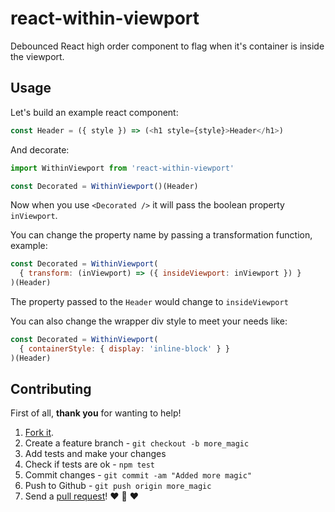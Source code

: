 # react-within-viewport

Debounced React high order component to flag when it's container is inside the viewport.

## Usage

Let's build an example react component:

```js
const Header = ({ style }) => (<h1 style={style}>Header</h1>)
```

And decorate:

```js
import WithinViewport from 'react-within-viewport'

const Decorated = WithinViewport()(Header)
```

Now when you use `<Decorated />` it will pass the boolean property `inViewport`.

You can change the property name by passing a transformation function, example:

```js
const Decorated = WithinViewport(
  { transform: (inViewport) => ({ insideViewport: inViewport }) }
)(Header)
```

The property passed to the `Header` would change to `insideViewport`

You can also change the wrapper div style to meet your needs like:

```js
const Decorated = WithinViewport(
  { containerStyle: { display: 'inline-block' } }
)(Header)
```

## Contributing

First of all, **thank you** for wanting to help!

1. [Fork it](https://help.github.com/articles/fork-a-repo).
2. Create a feature branch - `git checkout -b more_magic`
3. Add tests and make your changes
4. Check if tests are ok - `npm test`
5. Commit changes - `git commit -am "Added more magic"`
6. Push to Github - `git push origin more_magic`
7. Send a [pull request](https://help.github.com/articles/using-pull-requests)! :heart: :sparkling_heart: :heart:
